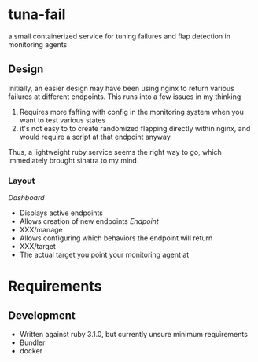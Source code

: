 # tuna-fail
a small containerized service for tuning failures and flap detection in monitoring agents

## Design
Initially, an easier design may have been using nginx to return various failures at different endpoints. This runs into a few issues in my thinking

1) Requires more faffing with config in the monitoring system when you want to test various states
2) it's not easy to to create randomized flapping directly within nginx, and would require a script at that endpoint anyway.

Thus, a lightweight ruby service seems the right way to go, which immediately brought sinatra to my mind.



### Layout
*Dashboard*
 * Displays active endpoints
 * Allows creation of new endpoints
*Endpoint*
 * XXX/manage
  * Allows configuring which behaviors the endpoint will return
 * XXX/target
  * The actual target you point your monitoring agent at


# Requirements
## Development
* Written against ruby 3.1.0, but currently unsure minimum requirements
* Bundler
* docker
